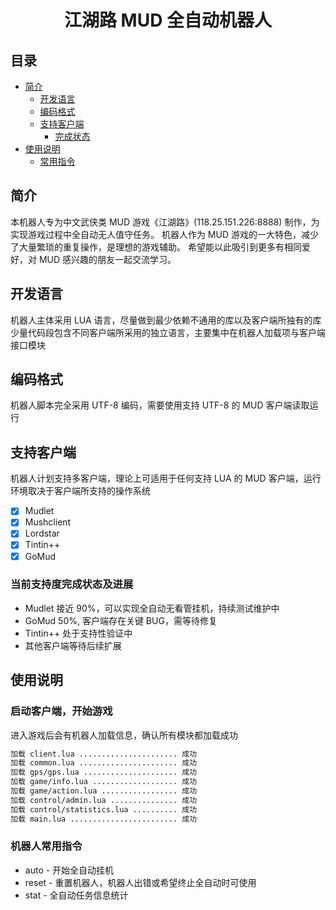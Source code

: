 <h1 align="center">江湖路 MUD 全自动机器人</h1>

## 目录
- [简介](#简介)
  - [开发语言](#开发语言)
  - [编码格式](#编码格式)
  - [支持客户端](#支持客户端)
    - [完成状态](#当前支持度完成状态及进展)
- [使用说明](#使用说明)
  - [常用指令](#机器人常用指令)


## 简介

本机器人专为中文武侠类 MUD 游戏《江湖路》(118.25.151.226:8888) 制作，为实现游戏过程中全自动无人值守任务。
机器人作为 MUD 游戏的一大特色，减少了大量繁琐的重复操作，是理想的游戏辅助。
希望能以此吸引到更多有相同爱好，对 MUD 感兴趣的朋友一起交流学习。

## 开发语言

机器人主体采用 LUA 语言，尽量做到最少依赖不通用的库以及客户端所独有的库
少量代码段包含不同客户端所采用的独立语言，主要集中在机器人加载项与客户端接口模块

## 编码格式

机器人脚本完全采用 UTF-8 编码，需要使用支持 UTF-8 的 MUD 客户端读取运行

## 支持客户端

机器人计划支持多客户端，理论上可适用于任何支持 LUA 的 MUD 客户端，运行环境取决于客户端所支持的操作系统

* [X] Mudlet 
* [X] Mushclient
* [X] Lordstar
* [X] Tintin++
* [X] GoMud

### 当前支持度完成状态及进展

* Mudlet 接近 90%，可以实现全自动无看管挂机，持续测试维护中
* GoMud 50%, 客户端存在关键 BUG，需等待修复
* Tintin++ 处于支持性验证中
* 其他客户端等待后续扩展


## 使用说明

### 启动客户端，开始游戏

进入游戏后会有机器人加载信息，确认所有模块都加载成功

```sh
加载 client.lua ...................... 成功
加载 common.lua ...................... 成功
加载 gps/gps.lua ..................... 成功
加载 game/info.lua ................... 成功
加载 game/action.lua ................. 成功
加载 control/admin.lua ............... 成功
加载 control/statistics.lua .......... 成功
加载 main.lua ........................ 成功
```

### 机器人常用指令

* auto - 开始全自动挂机
* reset - 重置机器人，机器人出错或希望终止全自动时可使用
* stat - 全自动任务信息统计